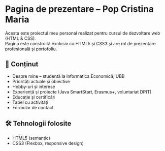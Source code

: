 # Pagina de prezentare – Pop Cristina Maria

Acesta este proiectul meu personal realizat pentru cursul de dezvoltare web (HTML & CSS).  
Pagina este construită exclusiv cu HTML5 și CSS3 și are rol de prezentare profesională și portofoliu.

## 📌 Conținut
- Despre mine – studentă la Informatica Economică, UBB
- Priorități actuale și obiective
- Hobby-uri și interese
- Experiență și proiecte (Java SmartStart, Erasmus+, voluntariat DPIT)
- Educație și certificări
- Tabel cu activități
- Formular de contact

## 🛠️ Tehnologii folosite
- HTML5 (semantic)
- CSS3 (Flexbox, responsive design)
